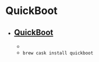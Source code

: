 # QuickBoot
- [QuickBoot](https://buttered-cat.com/product/quickboot/)
  - 
  - 
  - `brew cask install quickboot`
